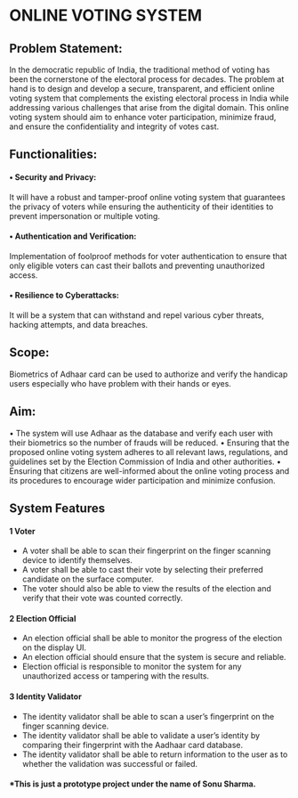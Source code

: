 # ONLINE VOTING SYSTEM 
## Problem Statement:
In the democratic republic of India, the traditional method of voting has been the cornerstone of the electoral process for decades. The problem at hand is to design and develop a secure, transparent, and efficient online voting system that complements the existing electoral process in India while addressing various challenges that arise from the digital domain. This online voting system should aim to enhance voter participation, minimize fraud, and ensure the confidentiality and integrity of votes cast.

## Functionalities:

#### •	Security and Privacy:
  It will have a robust and tamper-proof online voting system that guarantees the privacy of voters while ensuring the authenticity of their identities to prevent impersonation or multiple voting.
  
#### • Authentication and Verification: 
Implementation of foolproof methods for voter authentication to ensure that only eligible voters can cast their ballots and preventing unauthorized access.
  
#### •	Resilience to Cyberattacks: 
It will be a system that can withstand and repel various cyber threats, hacking attempts, and data breaches.

## Scope:

Biometrics of Adhaar card can be used to authorize and verify the handicap users especially who have problem with their hands or eyes.
 
## Aim:

•	The system will use Adhaar as the database and verify each user with their biometrics so the number of frauds will be reduced.
•	Ensuring that the proposed online voting system adheres to all relevant laws, regulations, and guidelines set by the Election Commission of India and other authorities.
•	Ensuring that citizens are well-informed about the online voting process and its procedures to encourage wider participation and minimize confusion.


## System Features
#### 1 Voter
- A voter shall be able to scan their fingerprint on the finger scanning device to identify
themselves.
- A voter shall be able to cast their vote by selecting their preferred candidate on the surface
computer.
- The voter should also be able to view the results of the election and verify that their vote was
counted correctly.

#### 2 Election Official
- An election official shall be able to monitor the progress of the election on the display UI.
- An election official should ensure that the system is secure and reliable.
- Election official is responsible to monitor the system for any unauthorized access or
tampering with the results.

#### 3 Identity Validator
- The identity validator shall be able to scan a user’s fingerprint on the finger scanning device.
- The identity validator shall be able to validate a user’s identity by comparing their fingerprint
with the Aadhaar card database.
- The identity validator shall be able to return information to the user as to whether the
validation was successful or failed.


#### *This is just a prototype project under the name of Sonu Sharma.

